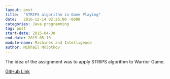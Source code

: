 ```yaml
---
layout: post
title:  "STRIPS algorithm in Game Playing"
date:   2016-12-14 02:26:00 -0000
categories: Java programming
tag: post
start-date: 2015-04-30
end-date: 2015-05-10
module-name: Machines and Intelligence
author: Mikhail Molotkov
---
```

The idea of the assignment was to apply STRIPS algorithm to Warrior Game.

[GitHub Link][link-to]

[link-to]: https://github.com/MikhailMS/STRIPS
